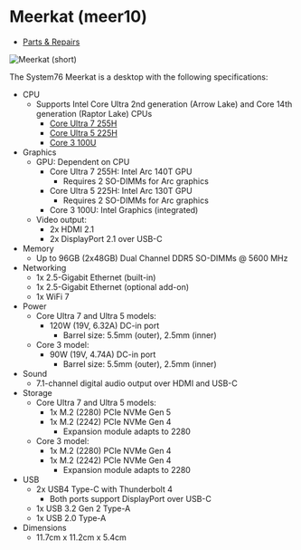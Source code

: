 # Meerkat (meer10)

- [Parts & Repairs](./repairs.md)

![Meerkat (short)](./img/meer10.webp)

The System76 Meerkat is a desktop with the following specifications:

- CPU
    - Supports Intel Core Ultra 2nd generation (Arrow Lake) and Core 14th generation (Raptor Lake) CPUs
        - [Core Ultra 7 255H](https://www.intel.com/content/www/us/en/products/sku/241751/intel-core-ultra-7-processor-255h-24m-cache-up-to-5-10-ghz/specifications.html)
        - [Core Ultra 5 225H](https://www.intel.com/content/www/us/en/products/sku/241749/intel-core-ultra-5-processor-225h-18m-cache-up-to-4-90-ghz/specifications.html)
        - [Core 3 100U](https://www.intel.com/content/www/us/en/products/sku/236776/intel-core-3-processor-100u-10m-cache-up-to-4-70-ghz/specifications.html)
- Graphics
    - GPU: Dependent on CPU
        - Core Ultra 7 255H: Intel Arc 140T GPU
            - Requires 2 SO-DIMMs for Arc graphics
        - Core Ultra 5 225H: Intel Arc 130T GPU
            - Requires 2 SO-DIMMs for Arc graphics
        - Core 3 100U: Intel Graphics (integrated)
    - Video output:
        - 2x HDMI 2.1
        - 2x DisplayPort 2.1 over USB-C
- Memory
    - Up to 96GB (2x48GB) Dual Channel DDR5 SO-DIMMs @ 5600 MHz
- Networking
    - 1x 2.5-Gigabit Ethernet (built-in)
    - 1x 2.5-Gigabit Ethernet (optional add-on)
    - 1x WiFi 7
- Power
    - Core Ultra 7 and Ultra 5 models:
        - 120W (19V, 6.32A) DC-in port
            - Barrel size: 5.5mm (outer), 2.5mm (inner)
    - Core 3 model:
        - 90W (19V, 4.74A) DC-in port
            - Barrel size: 5.5mm (outer), 2.5mm (inner)
- Sound
    - 7.1-channel digital audio output over HDMI and USB-C
- Storage
    - Core Ultra 7 and Ultra 5 models:
        - 1x M.2 (2280) PCIe NVMe Gen 5
        - 1x M.2 (2242) PCIe NVMe Gen 4
            - Expansion module adapts to 2280
    - Core 3 model:
        - 1x M.2 (2280) PCIe NVMe Gen 4
        - 1x M.2 (2242) PCIe NVMe Gen 4
            - Expansion module adapts to 2280
- USB
    - 2x USB4 Type-C with Thunderbolt 4
        - Both ports support DisplayPort over USB-C
    - 1x USB 3.2 Gen 2 Type-A
    - 1x USB 2.0 Type-A
- Dimensions
    - 11.7cm x 11.2cm x 5.4cm
